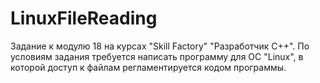 # LinuxFileReading
Задание к модулю 18 на курсах "Skill Factory" "Разработчик С++". По условиям задания требуется написать программу для ОС "Linux", в которой доступ к файлам регламентируется кодом программы.
